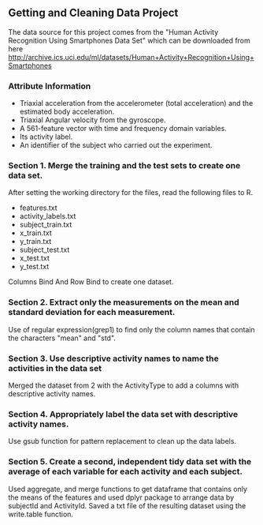 ## Getting and Cleaning Data Project

The data source for this project comes from the "Human Activity Recognition Using Smartphones Data Set" which can be downloaded from here
http://archive.ics.uci.edu/ml/datasets/Human+Activity+Recognition+Using+Smartphones

### Attribute Information
- Triaxial acceleration from the accelerometer (total acceleration) and the estimated body acceleration.
- Triaxial Angular velocity from the gyroscope.
- A 561-feature vector with time and frequency domain variables.
- Its activity label.
- An identifier of the subject who carried out the experiment.

### Section 1. Merge the training and the test sets to create one data set.
After setting the working directory for the files, read the following files to R.
- features.txt
- activity_labels.txt
- subject_train.txt
- x_train.txt
- y_train.txt
- subject_test.txt
- x_test.txt
- y_test.txt

Columns Bind And Row Bind to create one dataset.


### Section 2. Extract only the measurements on the mean and standard deviation for each measurement.
Use of regular expression(grep1) to find only the column names that contain the characters "mean" and "std".

### Section 3. Use descriptive activity names to name the activities in the data set
Merged the dataset from 2 with the ActivityType to add a columns with descriptive activity names.

### Section 4. Appropriately label the data set with descriptive activity names.

Use gsub function for pattern replacement to clean up the data labels.

### Section 5. Create a second, independent tidy data set with the average of each variable for each activity and each subject.

Used aggregate, and merge functions to get dataframe that contains only the means of the features and used dplyr package to arrange data by subjectId and ActivityId.
Saved a txt file of the resulting dataset using the write.table function.
